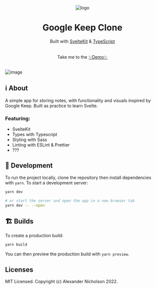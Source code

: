<div align="center">
  <img src="https://user-images.githubusercontent.com/39721828/158516489-4637256a-35b7-4f3a-9474-3d2fd38776e1.png" alt="logo"/>

<h1><b>Google Keep Clone</b></h1>
  Built with <a href="https://kit.svelte.dev/">SvelteKit</a> & <a href="https://www.typescriptlang.org/">TypeScript</a>
  <br/>  <br/><br/>
  Take me to the <a target="_blank" href="https://alexn400.github.io/svelte-keep-clone/">✨Demo✨</a>
</div>

<br/>

![image](https://user-images.githubusercontent.com/39721828/169023127-1e9c8531-f80f-4357-8e64-ab4d835c8d99.png)


## ℹ About
A simple app for storing notes, with functionality and visuals inspired by Google Keep. Built as practice to learn Svelte.

### Featuring:
 - SvelteKit
 - Types with Typescript
 - Styling with Sass
 - Linting with ESLint & Prettier
 - ???

## 🔧 Development

To run the project locally, clone the repository then install dependencies with `yarn`. To start a development server:

```bash
yarn dev

# or start the server and open the app in a new browser tab
yarn dev -- --open
```

## 🏗 Builds

To create a production build:

```bash
yarn build
```

You can then preview the production build with `yarn preview`.

## Licenses
MIT Licensed. Copyright (c) Alexander Nicholson 2022.
